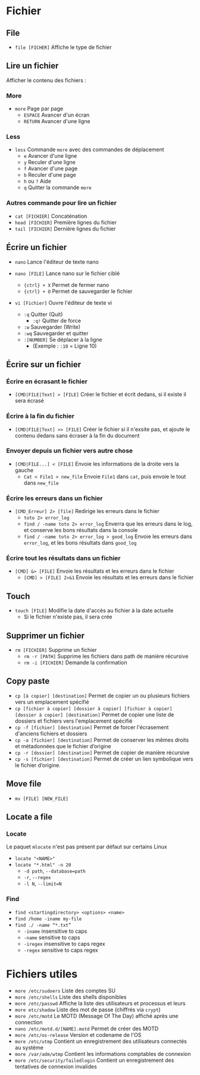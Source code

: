 # Fichier
## File
- `file [FICHER]` Affiche le type de fichier

## Lire un fichier
Afficher le contenu des fichiers :
### More
- `more` Page par page
  - `ESPACE` Avancer d'un écran
  - `RETURN` Avancer d'une ligne

### Less
- `less` Commande `more` avec des commandes de déplacement
  - `e` Avancer d'une ligne
  - `y` Reculer d'une ligne
  - `f` Avancer d'une page
  - `b`  Reculer d'une page
  - `h` ou `?` Aide
  - `q` Quitter la commande `more`

### Autres commande pour lire un fichier
- `cat [FICHIER]` Concaténation
- `head [FICHIER]` Première lignes du fichier
- `tail [FICHIER]` Dernière lignes du fichier

## Écrire un fichier
- `nano` Lance l'éditeur de texte nano
- `nano [FILE]` Lance nano sur le fichier ciblé
  - `{ctrl} + X` Permet de fermer nano
  - `{ctrl} + O` Permet de sauvegarder le fichier

- `vi [Fichier]` Ouvre l'éditeur de texte vi
  - `:q` Quitter (Quit)
    - `:q!` Quitter de force
  - `:w` Sauvegarder (Write)
  - `:wq` Sauvegarder et quitter
  - `:[NUMBER]` Se déplacer à la ligne
    - (Exemple : `:10` = Ligne 10)

## Écrire sur un fichier
### Écrire en écrasant le fichier
- `[CMD|FILE|Text] > [FILE]` Créer le fichier et écrit dedans, si il existe il sera écrasé

### Écrire à la fin du fichier
- `[CMD|FILE|Text] >> [FILE]` Créer le fichier si il n'exsite pas, et ajoute le contenu dedans sans écraser à la fin du document

### Envoyer depuis un fichier vers autre chose
- `[CMD|FILE...] < [FILE]` Envoie les informations de la droite vers la gauche
  - `Cat < File1 > new_file` Envoie `File1` dans `cat`, puis envoie le tout dans `new_file`

### Écrire les erreurs dans un fichier
- `[CMD_Erreur] 2> [file]` Redirige les erreurs dans le fichier
  - `toto 2> error_log`
  - `find / -name toto 2> error_log` Enverra que les erreurs dans le log, et conserve les bons résultats dans la console
  - `find / -name toto 2> error_log > good_log` Envoie les erreurs dans `error_log`, et les bons résultats dans `good_log`

### Écrire tout les résultats dans un fichier
- `[CMD] &> [FILE]` Envoie les résultats et les erreurs dans le fichier
  - `[CMD] > [FILE] 2>&1` Envoie les résultats et les erreurs dans le fichier

## Touch
- `touch [FILE]` Modifie la date d'accès au fichier à la date actuelle
  - Si le fichier n'existe pas, il sera crée

## Supprimer un fichier
- `rm [FICHIER]` Supprime un fichier
  - `rm -r [PATH]` Supprime les fichiers dans path de manière récursive
  - `rm -i [FICHIER]` Demande la confirmation

## Copy paste
- `cp [à copier] [destination]` Permet de copier un ou plusieurs fichiers vers un emplacement spécifié
- `cp [fichier à copier] [dossier à copier] [fichier à copier] [dossier à copier] [destination]` Permet de copier une liste de dossiers et fichiers vers l'emplacement spécifié
- `cp -f [fichier] [destination]` Permet de forcer l'écrasement d'anciens fichiers et dossiers
- `cp -a [fichier] [destination]` Permet de conserver les mêmes droits et métadonnées que le fichier d’origine
- `cp -r [dossier] [destination]` Permet de copier de manière récursive
- `cp -s [fichier] [destination]` Permet de créer un lien symbolique vers le fichier d’origine.

## Move file
- `mv [FILE] [NEW_FILE]`

## Locate a file
### Locate
Le paquet `mlocate` n'est pas présent par défaut sur certains Linux

- `locate "<NAME>"`
- `locate "*.html" -n 20`
  - `-d path`, `--database=path`
  - `-r`, `--regex`
  - `-l N`, `--limit=N`
### Find
- `find <startingdirectory> <options> <name>`
- `find /home -iname my-file`
- `find ./ -name “*.txt”`
  - `-iname` insensitive to caps
  - `-name` sensitive to caps
  - `-iregex` insensitive to caps regex
  - `-regex` sensitive to caps regex

# Fichiers utiles
- `more /etc/sudoers` Liste des comptes SU
- `more /etc/shells` Liste des shells disponibles
- `more /etc/passwd` Affiche la liste des utilisateurs et processus et leurs 
- `more etc/shadow` Liste des mot de passe (chiffrés via `crypt`)
- `more /etc/motd` Le MOTD (Message Of The Day) affiché après une connection
- `nano /etc/motd.d/[NAME].motd` Permet de créer des MOTD
- `more /etc/os-release` Version et codename de l'OS
- `more /etc/utmp` Contient un enregistrement des utilisateurs connectés au système
- `more /var/adm/wtmp` Contient les informations comptables de connexion
- `more /etc/security/failedlogin` Contient un enregistrement des tentatives de connexion invalides
